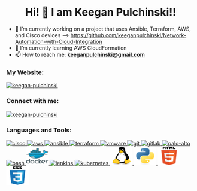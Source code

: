<h1 align="center"> Hi! 👋 I am Keegan Pulchinski!! </h1>

- 🔭 I’m currently working on a project that uses Ansible, Terraform, AWS, and Cisco devices --> https://github.com/keeganpulchinski/Network-Automation-with-Cloud-Integration
- 🌱 I’m currently learning AWS CloudFormation
- 📫 How to reach me: **keeganpulchinski@gmail.com**


<h3 align="left">My Website:</h3>
<p align="left">

<a href="https://www.keeganpulchinski.net/" target="_blank" rel="noreferrer"> <img src="https://keeganpulchinski.net/images/favicon.png" alt="keegan-pulchinski" width="10%" height="10%"/> </a> </p>


<h3 align="left">Connect with me:</h3>
<p align="left">
<a href="https://linkedin.com/in/keegan-pulchinski/" target="blank"><img align="center" src="https://raw.githubusercontent.com/rahuldkjain/github-profile-readme-generator/master/src/images/icons/Social/linked-in-alt.svg" alt="keegan-pulchinski" height="30" width="40" /></a>
</p>

<h3 align="left">Languages and Tools:</h3>
<p align="left"> 
<a href="https://www.cisco.com/" target="_blank" rel="noreferrer"> <img src="https://www.vectorlogo.zone/logos/cisco/cisco-ar21.svg" alt="cisco" width="60" height="50"/> </a> <a href="https://aws.amazon.com" target="_blank" rel="noreferrer"> <img src="https://d2gbo5uoddvg5.cloudfront.net/images/Logo_aws.gif" alt="aws" width="60" height="50"/> </a><a href="https://www.ansible.com/" target="_blank" rel="noreferrer"> <img src="https://www.vectorlogo.zone/logos/ansible/ansible-icon.svg" alt="ansible" width="60" height="50"/> </a><a href="https://www.terraform.io/" target="_blank" rel="noreferrer"> <img src="https://www.vectorlogo.zone/logos/terraformio/terraformio-icon.svg" alt="terraform" width="60" height="50"/> </a> <a href="https://www.vmware.com/" target="_blank" rel="noreferrer"> <img src="https://cdn.worldvectorlogo.com/logos/vmware-1.svg" alt="vmware" width="60" height="50"/> </a> <a href="https://git-scm.com/" target="_blank" rel="noreferrer"> <img src="https://www.vectorlogo.zone/logos/git-scm/git-scm-icon.svg" alt="git" width="60" height="50"/> </a> <a href="https://gitlab.com/" target="_blank" rel="noreferrer"> <img src="https://www.vectorlogo.zone/logos/gitlab/gitlab-icon.svg" alt="gitlab" width="60" height="50"/> </a>  <a href="https://www.paloaltonetworks.com/" target="_blank" rel="noreferrer"> <img src="https://getlogovector.com/wp-content/uploads/2020/09/palo-alto-networks-inc-logo-vector-xs.png" alt="palo-alto" width="60" height="50"/> </a> <a href="https://www.gnu.org/software/bash/" target="_blank" rel="noreferrer"> <img src="https://www.vectorlogo.zone/logos/gnu_bash/gnu_bash-icon.svg" alt="bash" width="60" height="50"/> </a> <a href="https://www.docker.com/" target="_blank" rel="noreferrer"> <img src="https://raw.githubusercontent.com/devicons/devicon/master/icons/docker/docker-original-wordmark.svg" alt="docker" width="60" height="50"/> </a> <a href="https://www.jenkins.io" target="_blank" rel="noreferrer"> <img src="https://www.vectorlogo.zone/logos/jenkins/jenkins-icon.svg" alt="jenkins" width="60" height="50"/> </a> <a href="https://kubernetes.io" target="_blank" rel="noreferrer"> <img src="https://www.vectorlogo.zone/logos/kubernetes/kubernetes-icon.svg" alt="kubernetes" width="60" height="50"/> </a>
<a href="https://www.linux.org/" target="_blank" rel="noreferrer"> <img src="https://raw.githubusercontent.com/devicons/devicon/master/icons/linux/linux-original.svg" alt="linux" width="60" height="50"/> </a> <a href="https://www.python.org" target="_blank" rel="noreferrer"> <img src="https://raw.githubusercontent.com/devicons/devicon/master/icons/python/python-original.svg" alt="python" width="60" height="50"/> </a> <a href="https://www.w3.org/html/" target="_blank" rel="noreferrer"> <img src="https://raw.githubusercontent.com/devicons/devicon/master/icons/html5/html5-original-wordmark.svg" alt="html5" width="60" height="50"/> </a> <a href="https://www.w3schools.com/css/" target="_blank" rel="noreferrer"> <img src="https://raw.githubusercontent.com/devicons/devicon/master/icons/css3/css3-original-wordmark.svg" alt="css3" width="60" height="50"/> </a> 
</p>
